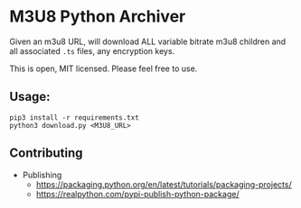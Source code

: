 M3U8 Python Archiver
====================
Given an m3u8 URL, will download ALL variable bitrate m3u8 children and all associated
`.ts` files, any encryption keys.

This is open, MIT licensed.  Please feel free to use.

Usage:
------

```
pip3 install -r requirements.txt
python3 download.py <M3U8_URL>
```


Contributing
------------
- Publishing
  - https://packaging.python.org/en/latest/tutorials/packaging-projects/
  - https://realpython.com/pypi-publish-python-package/
